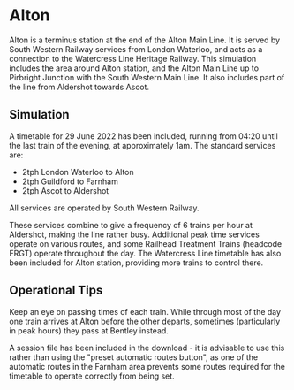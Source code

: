 # Alton

Alton is a terminus station at the end of the Alton Main Line. It is served by South Western Railway services from London Waterloo, and acts as a connection to the Watercress Line Heritage Railway. This simulation includes the area around Alton station, and the Alton Main Line up to Pirbright Junction with the South Western Main Line. It also includes part of the line from Aldershot towards Ascot.

## Simulation

A timetable for 29 June 2022 has been included, running from 04:20 until the last train of the evening, at approximately 1am. The standard services are:

- 2tph London Waterloo to Alton
- 2tph Guildford to Farnham
- 2tph Ascot to Aldershot

All services are operated by South Western Railway.

These services combine to give a frequency of 6 trains per hour at Aldershot, making the line rather busy. Additional peak time services operate on various routes, and some Railhead Treatment Trains (headcode FRGT) operate throughout the day. The Watercress Line timetable has also been included for Alton station, providing more trains to control there.

## Operational Tips

Keep an eye on passing times of each train. While through most of the day one train arrives at Alton before the other departs, sometimes (particularly in peak hours) they pass at Bentley instead.

A session file has been included in the download - it is advisable to use this rather than using the "preset automatic routes button", as one of the automatic routes in the Farnham area prevents some routes required for the timetable to operate correctly from being set.